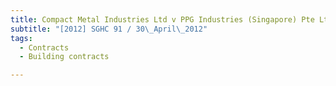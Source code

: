 ```yaml
---
title: Compact Metal Industries Ltd v PPG Industries (Singapore) Pte Ltd 
subtitle: "[2012] SGHC 91 / 30\_April\_2012"
tags:
  - Contracts
  - Building contracts

---
```


